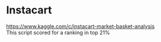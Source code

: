 # Instacart
https://www.kaggle.com/c/instacart-market-basket-analysis    
This script scored for a ranking in top 21%
